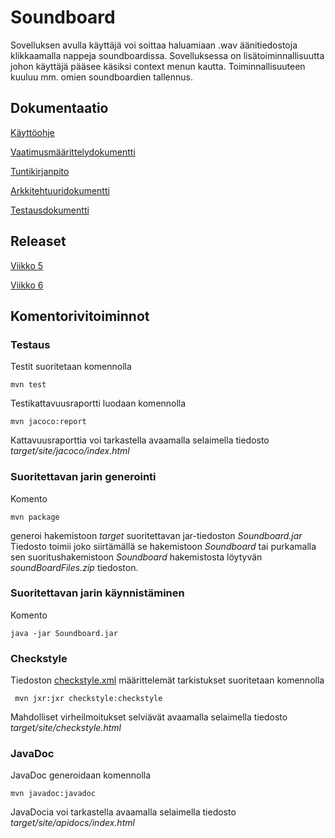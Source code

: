 # Soundboard

Sovelluksen avulla käyttäjä voi soittaa haluamiaan .wav äänitiedostoja klikkaamalla nappeja soundboardissa. Sovelluksessa on lisätoiminnallisuutta johon käyttäjä pääsee käsiksi context menun kautta. Toiminnallisuuteen kuuluu mm. omien soundboardien tallennus.

## Dokumentaatio

[Käyttöohje](https://github.com/synesteesia/ot-harjoitustyo/blob/master/dokumentointi/kayttoohje.md)

[Vaatimusmäärittelydokumentti](https://github.com/synesteesia/ot-harjoitustyo/blob/master/dokumentointi/vaatimusmaarittely.md)

[Tuntikirjanpito](https://github.com/synesteesia/ot-harjoitustyo/blob/master/dokumentointi/tuntikirjanpito.md)

[Arkkitehtuuridokumentti](https://github.com/synesteesia/ot-harjoitustyo/blob/master/dokumentointi/arkkitehtuuri.md)

[Testausdokumentti](https://github.com/synesteesia/ot-harjoitustyo/blob/master/dokumentointi/testaus.md)



## Releaset

[Viikko 5](https://github.com/synesteesia/ot-harjoitustyo/releases/tag/Viikko5)

[Viikko 6](https://github.com/synesteesia/ot-harjoitustyo/releases/tag/Viikko6)

## Komentorivitoiminnot

### Testaus

Testit suoritetaan komennolla

```
mvn test
```

Testikattavuusraportti luodaan komennolla

```
mvn jacoco:report
```

Kattavuusraporttia voi tarkastella avaamalla selaimella tiedosto _target/site/jacoco/index.html_

### Suoritettavan jarin generointi

Komento

```
mvn package
```

generoi hakemistoon _target_ suoritettavan jar-tiedoston _Soundboard.jar_
Tiedosto toimii joko siirtämällä se hakemistoon _Soundboard_ tai purkamalla sen suoritushakemistoon _Soundboard_ hakemistosta löytyvän _soundBoardFiles.zip_ tiedoston.

### Suoritettavan jarin käynnistäminen

Komento

```
java -jar Soundboard.jar
```

### Checkstyle

Tiedoston [checkstyle.xml](https://github.com/synesteesia/ot-harjoitustyo/blob/master/Soundboard/checkstyle.xml) määrittelemät tarkistukset suoritetaan komennolla

```
 mvn jxr:jxr checkstyle:checkstyle
```

Mahdolliset virheilmoitukset selviävät avaamalla selaimella tiedosto _target/site/checkstyle.html_

### JavaDoc

JavaDoc generoidaan komennolla

```
mvn javadoc:javadoc
```

JavaDocia voi tarkastella avaamalla selaimella tiedosto _target/site/apidocs/index.html_
